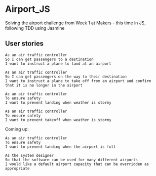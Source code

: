 # Airport_JS

Solving the airport challenge from Week 1 at Makers - this time in JS, following TDD using Jasmine

## User stories

```
As an air traffic controller 
So I can get passengers to a destination 
I want to instruct a plane to land at an airport
```
```
As an air traffic controller 
So I can get passengers on the way to their destination 
I want to instruct a plane to take off from an airport and confirm that it is no longer in the airport
```
```
As an air traffic controller 
To ensure safety 
I want to prevent landing when weather is stormy 
```
```
As an air traffic controller 
To ensure safety 
I want to prevent takeoff when weather is stormy 
```

Coming up:

```
As an air traffic controller 
To ensure safety 
I want to prevent landing when the airport is full 
```
```
As the system designer
So that the software can be used for many different airports
I would like a default airport capacity that can be overridden as appropriate
```
